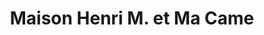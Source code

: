 ---
title: "Maison Henri M. et Ma Came"
url: /orleans/maison-henri-m-et-ma-came/
shop: décoration intérieure
---